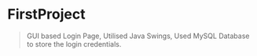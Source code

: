 # FirstProject
> GUI based Login Page,
> Utilised Java Swings,
> Used MySQL Database to store the login credentials.
